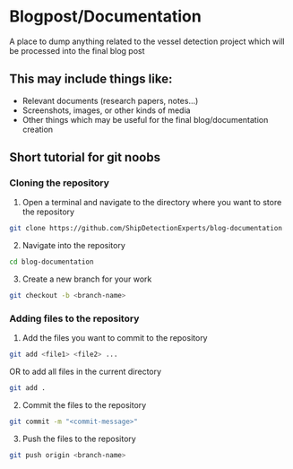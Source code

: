 # Blogpost/Documentation 
A place to dump anything related to the vessel detection project which will be processed into the final blog post
## This may include things like:
- Relevant documents (research papers, notes...)
- Screenshots, images, or other kinds of media
- Other things which may be useful for the final blog/documentation creation

## Short tutorial for git noobs

### Cloning the repository

1. Open a terminal and navigate to the directory where you want to store the repository

```bash
git clone https://github.com/ShipDetectionExperts/blog-documentation
```

2. Navigate into the repository

```bash
cd blog-documentation
```

3. Create a new branch for your work

```bash
git checkout -b <branch-name>
```

### Adding files to the repository

1. Add the files you want to commit to the repository

```bash
git add <file1> <file2> ...
```

OR to add all files in the current directory

```bash
git add .
```

2. Commit the files to the repository

```bash
git commit -m "<commit-message>"
```

3. Push the files to the repository

```bash
git push origin <branch-name>
```

